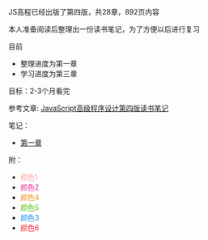 JS高程已经出版了第四版，共28章，892页内容

本人准备阅读后整理出一份读书笔记，为了方便以后进行复习

目前
  + 整理进度为第一章
  + 学习进度为第三章

目标：2-3个月看完

参考文章: [JavaScript高级程序设计第四版读书笔记](https://zhuanlan.zhihu.com/p/258619297)

笔记：
  + [第一章](https://github.com/LFY836126/JS-Professional-4/blob/main/%E7%AC%AC%E4%B8%80%E7%AB%A0.md)


附：
  + <font color="#FFA39E">颜色1</font>
  + <font color="#EB2F96">颜色2</font>
  + <font color="#FA8C17">颜色4</font>
  + <font color="#51C41B">颜色5</font>
  + <font color="#1990FF">颜色3</font>
  + <font color="#F5232D">颜色6</font>